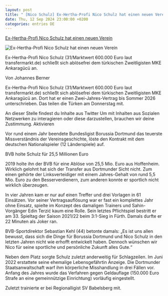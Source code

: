 ```yaml
---
layout: post
title: " [Nico Schulz] Ex-Hertha-Profi Nico Schulz hat einen neuen Verein"
date: Thu, 12 Sep 2024 23:00:00 +0200
categories: entries DE
---
```

[Ex-Hertha-Profi Nico Schulz hat einen neuen Verein](https://www.bz-berlin.de/berlin-sport/hertha-bsc/nico-schulz-verein)

![Ex-Hertha-Profi Nico Schulz hat einen neuen Verein](https://image.bz-berlin.de/data/uploads/2024/09/309369251.jpg)

Ex-Hertha-Profi Nico Schulz (31/Marktwert 600.000 Euro laut transfermarkt.de) schließt sich ablösefrei dem türkischen Zweitligisten MKE Ankaragücü an.

Von Johannes Berner

Ex-Hertha-Profi Nico Schulz (31/Marktwert 600.000 Euro laut transfermarkt.de) schließt sich ablösefrei dem türkischen Zweitligisten MKE Ankaragücü an. Dort hat er einen Zwei-Jahres-Vertrag bis Sommer 2026 unterschrieben. Das teilen die Türken am Donnerstag mit.

An dieser Stelle findest du Inhalte aus Twitter Um mit Inhalten aus Sozialen Netzwerken zu interagieren oder diese darzustellen, brauchen wir deine Zustimmung. Aktivieren

Vor rund einem Jahr beendete Bundesligist Borussia Dortmund das teuerste Missverständnis der Vereinsgeschichte, löste den Kontrakt mit dem deutschen Nationalspieler (12 Länderspiele) auf.

BVB holte Schulz für 25,5 Millionen Euro

2019 holte ihn der BVB für eine Ablöse von 25,5 Mio. Euro aus Hoffenheim. Wirklich gelohnt hat sich der Transfer aus Dortmunder Sicht nicht. Zum einen gehörte der Linksverteidiger mit einem Jahres-Gehalt von rund 5,5 Mio. Euro zu den Besserverdienern, zum anderen konnte er sportlich nicht wirklich überzeugen.

In vier Jahren kam er nur auf einen Treffer und drei Vorlagen in 61 Einsätzen. Vor seiner Vertragsauflösung war er fast ein komplettes Jahr ohne Einsatz, spielte im Konzept des damaligen Trainers und Sahin-Vorgänger Edin Terzić kaum eine Rolle. Sein letztes Pflichtspiel bestritt er am 33. Spieltag der Saison 2021/22 beim 3:1-Sieg in Fürth. Damals durfte er 22 Minuten als Joker ran.

BVB-Sportdirektor Sebastian Kehl (44) betonte damals: „Es ist uns allen bewusst, dass sich die Dinge für Borussia Dortmund und Nico Schulz in den letzten Jahren nicht wie erhofft entwickelt haben. Dennoch wünschen wir Nico für seine sportliche und persönliche Zukunft alles Gute.“

Neben dem Platz sorgte Schulz zuletzt anderweitig für Schlagzeilen. Im Juni 2022 erstattete seine ehemalige Lebensgefährtin Anzeige. Die Dortmunder Staatsanwaltschaft warf ihm körperliche Misshandlung in drei Fällen vor. Anfang des Jahres wurde das Verfahren gegen Geldauflage (150.000 Euro Strafe an eine gemeinnützige Einrichtung) vorläufig eingestellt.

Zuletzt trainierte er bei Regionalligist SV Babelsberg mit.

